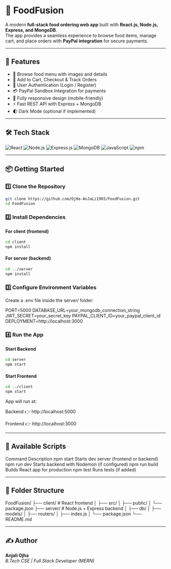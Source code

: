 # 🍴 FoodFusion

A modern **full-stack food ordering web app** built with **React.js, Node.js, Express, and MongoDB**.  
The app provides a seamless experience to browse food items, manage cart, and place orders with **PayPal integration** for secure payments.

---

## 🚀 Features

- 📂 Browse food menu with images and details  
- 🛒 Add to Cart, Checkout & Track Orders  
- 👤 User Authentication (Login / Register)  
- 💳 PayPal Sandbox Integration for payments  
- 📱 Fully responsive design (mobile-friendly)  
- ⚡ Fast REST API with Express + MongoDB  
- 🌓 Dark Mode (optional if implemented)  

---

## 🛠️ Tech Stack

![React](https://img.shields.io/badge/React-20232A?style=for-the-badge&logo=react)
![Node.js](https://img.shields.io/badge/Node.js-339933?style=for-the-badge&logo=node.js)
![Express.js](https://img.shields.io/badge/Express.js-000000?style=for-the-badge&logo=express)
![MongoDB](https://img.shields.io/badge/MongoDB-4EA94B?style=for-the-badge&logo=mongodb)
![JavaScript](https://img.shields.io/badge/JavaScript-F7DF1E?style=for-the-badge&logo=javascript)
![npm](https://img.shields.io/badge/npm-CB3837?style=for-the-badge&logo=npm)

---

## 📦 Getting Started

### 1️⃣ Clone the Repository

```bash
git clone https://github.com/OjHa-AnJaLi1903/FoodFusion.git
cd FoodFusion
```

### 2️⃣ Install Dependencies

#### For client (frontend)
```bash
cd client
npm install
```

#### For server (backend)
```bash
cd ../server
npm install
```

### 3️⃣ Configure Environment Variables

Create a .env file inside the server/ folder:

PORT=5000
DATABASE_URL=your_mongodb_connection_string
JWT_SECRET=your_secret_key
PAYPAL_CLIENT_ID=your_paypal_client_id
DEPLOYMENT=http://localhost:3000

### 4️⃣ Run the App

#### Start Backend
```bash
cd server
npm start
```

#### Start Frontend
```bash
cd ../client
npm start
```

App will run at:

Backend 👉 http://localhost:5000

Frontend 👉 http://localhost:3000

---

## 🧪 Available Scripts
Command	Description
npm start	Starts dev server (frontend or backend)
npm run dev	Starts backend with Nodemon (if configured)
npm run build	Builds React app for production
npm test	Runs tests (if added)

---

## 📁 Folder Structure
FoodFusion/
├── client/        # React frontend
│   ├── src/
│   ├── public/
│   └── package.json
├── server/        # Node.js + Express backend
│   ├── db/
│   ├── models/
│   ├── routers/
│   ├── index.js
│   └── package.json
└── README.md

---

## ✍️ Author

**Anjali Ojha**  
_B.Tech CSE | Full Stack Developer (MERN)_
